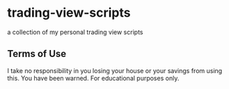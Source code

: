 # trading-view-scripts
a collection of my personal trading view scripts


## Terms of Use

I take no responsibility in you losing your house or your savings from using this. You have been warned. For educational purposes only. 
